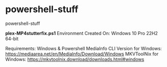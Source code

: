 # powershell-stuff
powershell-stuff

**plex-MP4stutterfix.ps1**
Environment Created On:
Windows 10 Pro 22H2 64-bit

Requirements:
Windows & Powershell
MediaInfo CLI Version for Windows: https://mediaarea.net/en/MediaInfo/Download/Windows
MKVToolNix for Windows: https://mkvtoolnix.download/downloads.html#windows
